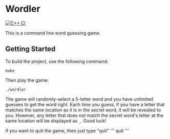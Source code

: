 # Wordler
[![C++ CI](https://github.com/Wataru-Oshima-Tokyo/Wordler/actions/workflows/actions.yml/badge.svg)](https://github.com/Wataru-Oshima-Tokyo/Wordler/actions/workflows/actions.yml)

This is a command line word guessing game.

## Getting Started

To build the project, use the following command:

```
make
```

Then play the game:

```
./wordler
```

The game will randomly-select a 5-letter word and you have unlimited guesses to get the word right. Each time you guess, if you have a letter that matches the same location as it is in the secret word, it will be revealed to you. However, any letter that does *not* match the secret word's letter at the same location will be displayed as `_`. Good luck!


if you want to quit the game, then just type "quit"
'''
quit
'''
